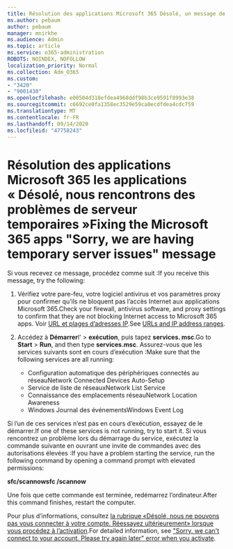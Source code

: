 ```yaml
---
title: Résolution des applications Microsoft 365 Désolé, un message de problèmes de serveur temporaire s’affiche.
ms.author: pebaum
author: pebaum
manager: mnirkhe
ms.audience: Admin
ms.topic: article
ms.service: o365-administration
ROBOTS: NOINDEX, NOFOLLOW
localization_priority: Normal
ms.collection: Adm_O365
ms.custom:
- "3420"
- "9001430"
ms.openlocfilehash: e00504d318efdea4968ddf98b3ce9591f8993e38
ms.sourcegitcommit: c6692ce0fa1358ec3529e59ca0ecdfdea4cdc759
ms.translationtype: MT
ms.contentlocale: fr-FR
ms.lasthandoff: 09/14/2020
ms.locfileid: "47758243"
---
```

# <a name="fixing-the-microsoft-365-apps-sorry-we-are-having-temporary-server-issues-message"></a><span data-ttu-id="c1e30-102">Résolution des applications Microsoft 365 les applications « Désolé, nous rencontrons des problèmes de serveur temporaires »</span><span class="sxs-lookup"><span data-stu-id="c1e30-102">Fixing the Microsoft 365 apps "Sorry, we are having temporary server issues" message</span></span>

<span data-ttu-id="c1e30-103">Si vous recevez ce message, procédez comme suit :</span><span class="sxs-lookup"><span data-stu-id="c1e30-103">If you receive this message, try the following:</span></span>

1. <span data-ttu-id="c1e30-104">Vérifiez votre pare-feu, votre logiciel antivirus et vos paramètres proxy pour confirmer qu’ils ne bloquent pas l’accès Internet aux applications Microsoft 365.</span><span class="sxs-lookup"><span data-stu-id="c1e30-104">Check your firewall, antivirus software, and proxy settings to confirm that they are not blocking Internet access to Microsoft 365 apps.</span></span> <span data-ttu-id="c1e30-105">Voir [URL et plages d’adresses IP](https://docs.microsoft.com/office365/enterprise/urls-and-ip-address-ranges).</span><span class="sxs-lookup"><span data-stu-id="c1e30-105">See [URLs and IP address ranges](https://docs.microsoft.com/office365/enterprise/urls-and-ip-address-ranges).</span></span>

2. <span data-ttu-id="c1e30-106">Accédez à **Démarrer**l'  >  **exécution**, puis tapez **services. msc**.</span><span class="sxs-lookup"><span data-stu-id="c1e30-106">Go to **Start** > **Run**, and then type **services.msc**.</span></span> <span data-ttu-id="c1e30-107">Assurez-vous que les services suivants sont en cours d’exécution :</span><span class="sxs-lookup"><span data-stu-id="c1e30-107">Make sure that the following services are all running:</span></span>
    - <span data-ttu-id="c1e30-108">Configuration automatique des périphériques connectés au réseau</span><span class="sxs-lookup"><span data-stu-id="c1e30-108">Network Connected Devices Auto-Setup</span></span>
    - <span data-ttu-id="c1e30-109">Service de liste de réseaux</span><span class="sxs-lookup"><span data-stu-id="c1e30-109">Network List Service</span></span>
    - <span data-ttu-id="c1e30-110">Connaissance des emplacements réseau</span><span class="sxs-lookup"><span data-stu-id="c1e30-110">Network Location Awareness</span></span>
    - <span data-ttu-id="c1e30-111">Windows Journal des événements</span><span class="sxs-lookup"><span data-stu-id="c1e30-111">Windows Event Log</span></span>

<span data-ttu-id="c1e30-112">Si l’un de ces services n’est pas en cours d’exécution, essayez de le démarrer.</span><span class="sxs-lookup"><span data-stu-id="c1e30-112">If one of these services is not running, try to start it.</span></span> <span data-ttu-id="c1e30-113">Si vous rencontrez un problème lors du démarrage du service, exécutez la commande suivante en ouvrant une invite de commandes avec des autorisations élevées :</span><span class="sxs-lookup"><span data-stu-id="c1e30-113">If you have a problem starting the service, run the following command by opening a command prompt with elevated permissions:</span></span>

<span data-ttu-id="c1e30-114">**sfc/scannow**</span><span class="sxs-lookup"><span data-stu-id="c1e30-114">**sfc /scannow**</span></span>

<span data-ttu-id="c1e30-115">Une fois que cette commande est terminée, redémarrez l’ordinateur.</span><span class="sxs-lookup"><span data-stu-id="c1e30-115">After this command finishes, restart the computer.</span></span>

<span data-ttu-id="c1e30-116">Pour plus d’informations, consultez [la rubrique «Désolé, nous ne pouvons pas vous connecter à votre compte. Réessayez ultérieurement» lorsque vous procédez à l’activation](https://docs.microsoft.com/office/troubleshoot/activation-installation/issue-when-activate-office-from-office-365).</span><span class="sxs-lookup"><span data-stu-id="c1e30-116">For detailed information, see ["Sorry, we can't connect to your account. Please try again later" error when you activate](https://docs.microsoft.com/office/troubleshoot/activation-installation/issue-when-activate-office-from-office-365).</span></span>